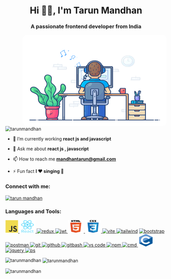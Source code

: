 <h1 align="center">Hi 🙋‍♂️, I'm Tarun Mandhan</h1>
<h3 align="center">A passionate frontend developer from India</h3>

<img align="right" alt="coding" width="450" height="285" src="https://github.com/tarunmandhan/tarunmandhan/blob/main/5.gif" style="border-radius: 14px"/>

<p align="left"> <img src="https://komarev.com/ghpvc/?username=tarunmandhan&label=Profile%20views&color=0e75b6&style=flat" alt="tarunmandhan" /> </p>

- 🌱 I’m currently working **react js and javascript**

- 💬 Ask me about **react js , javascript**

- 📫 How to reach me **mandhantarun@gmail.com**

- ⚡ Fun fact **I ❤️ singing 🎤**

<h3 align="left">Connect with me:</h3>
<p align="left">
<a href="https://linkedin.com/in/tarun mandhan" target="blank"><img align="center" src="https://raw.githubusercontent.com/rahuldkjain/github-profile-readme-generator/master/src/images/icons/Social/linked-in-alt.svg" alt="tarun mandhan" height="30" width="40" /></a>
</p>

<h3 align="left">Languages and Tools:</h3>
<p align="left"> 
  <a
        href="https://developer.mozilla.org/en-US/docs/Web/JavaScript"
        target="_blank"
        rel="noreferrer"
      >
        <img
          src="https://raw.githubusercontent.com/devicons/devicon/master/icons/javascript/javascript-original.svg"
          alt="javascript"
          width="40"
          height="40"
        />
      </a>
  <a href="https://reactjs.org/" target="_blank" rel="noreferrer">
        <img
          src="https://raw.githubusercontent.com/devicons/devicon/master/icons/react/react-original-wordmark.svg"
          alt="react"
          width="50"
          height="40"
        />
      </a>
  <a href="https://redux.js.org/" target="_blank" rel="noreferrer">
        <img
          src="https://cdn.worldvectorlogo.com/logos/redux.svg"
          alt="redux"
          width="50"
          height="40"
        />
      </a>
  <a href="" target="_blank" rel="noreferrer">
        <img
          src="https://cdn.worldvectorlogo.com/logos/jwt-3.svg"
          alt="jwt"
          width="40"
          height="40"
        />
      </a>
  <a href="https://www.w3.org/html/" target="_blank" rel="noreferrer">
        <img
          src="https://raw.githubusercontent.com/devicons/devicon/master/icons/html5/html5-original-wordmark.svg"
          alt="html5"
          width="50"
          height="40"
        />
      </a>
  <a href="https://www.w3schools.com/css/" target="_blank" rel="noreferrer">
        <img
          src="https://raw.githubusercontent.com/devicons/devicon/master/icons/css3/css3-original-wordmark.svg"
          alt="css3"
          width="50"
          height="40"
        />
      </a>
  <a href="https://vitejs.dev/" target="_blank" rel="noreferrer">
        <img
          src="https://cdn.worldvectorlogo.com/logos/vitejs.svg"
          alt="vite"
          width="50"
          height="40"
        />
      </a>
   <a href="https://www.w3schools.com" target="_blank" rel="noreferrer">
        <img
          src="https://www.vectorlogo.zone/logos/tailwindcss/tailwindcss-icon.svg"
          alt="tailwind"
          width="40"
          height="40"
      /></a>
  <a href="https://www.w3schools.com" target="_blank" rel="noreferrer">
        <img
          src="https://cdn.worldvectorlogo.com/logos/bootstrap-5-1.svg"
          alt="bootstrap"
          width="45"
          height="40"
      /></a>
  
  <a href="https://www.w3schools.com" target="_blank" rel="noreferrer">
        <img
          src="https://cdn.worldvectorlogo.com/logos/postman.svg"
          alt="postman"
          width="50"
          height="40"
        />
      </a> <a href="https://git.com/" target="_blank" rel="noreferrer">
        <img
          src="https://www.vectorlogo.zone/logos/git-scm/git-scm-icon.svg"
          alt="git"
          width="50"
          height="40"
        />
      </a>
  <a href="https://git.com/" target="_blank" rel="noreferrer">
        <img
           src="https://www.vectorlogo.zone/logos/github/github-tile.svg"
          alt="github"
          width="40"
          height="40"
        />
      </a>
  <a href="https://git.com/" target="_blank" rel="noreferrer">
        <img
          src="https://cdn.worldvectorlogo.com/logos/git-bash.svg"
          alt="gitbash"
          width="40"
          height="40"
        />
      </a>
      <a href="" target="_blank" rel="noreferrer">
        <img
          src="https://cdn.worldvectorlogo.com/logos/visual-studio-code-1-1.svg"
          alt="vs code"
          width="50"
          height="40"
        />
      </a>
      <a href="" target="_blank" rel="noreferrer">
        <img
          src="https://cdn.worldvectorlogo.com/logos/npm.svg"
          alt="npm"
          width="68"
          height="30"
        />
      </a>
      <a href="" target="_blank" rel="noreferrer">
        <img
          src="https://cdn.worldvectorlogo.com/logos/terminal-1.svg"
          alt="cmd"
         width="50"
          height="32"
        />
      </a>
  <a href="https://www.cprogramming.com/" target="_blank" rel="noreferrer">
        <img
          src="https://raw.githubusercontent.com/devicons/devicon/master/icons/c/c-original.svg"
          alt="c"
          width="50"
          height="40"
        />
      </a>
  <a href="https://www.cprogramming.com/" target="_blank" rel="noreferrer">
        <img
          src="https://www.vectorlogo.zone/logos/jquery/jquery-horizontal.svg"
          alt="jquery"
          width="110"
          height="40"
        />
      </a>
      <a href="" target="_blank" rel="noreferrer">
        <img
          src="https://cdn.worldvectorlogo.com/logos/photoshop-cc-4.svg"
          alt="ps"
          width="33"
          height="40"
        />
      </a>
</p>

<p><img align="left" src="https://github-readme-stats.vercel.app/api/top-langs?username=tarunmandhan&show_icons=true&locale=en&layout=compact" alt="tarunmandhan" /></p>

<p>&nbsp;<img align="center" src="https://github-readme-stats.vercel.app/api?username=tarunmandhan&show_icons=true&locale=en" alt="tarunmandhan" /></p>

<p><img align="center" src="https://github-readme-streak-stats.herokuapp.com/?user=tarunmandhan&" alt="tarunmandhan" /></p>
